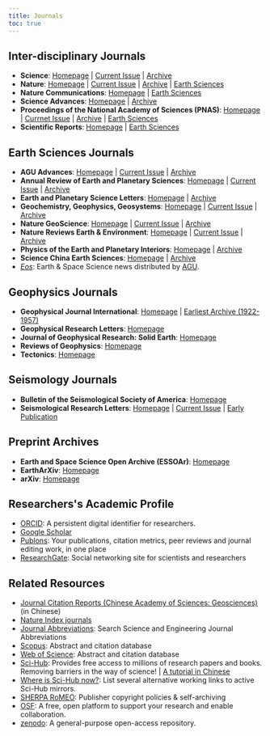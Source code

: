 ```yaml
---
title: Journals
toc: true
---
```


## Inter-disciplinary Journals

- **Science**:
    [Homepage](http://science.sciencemag.org/) |
    [Current Issue](https://science.sciencemag.org/content/current) |
    [Archive](https://science.sciencemag.org/content/by/year)
- **Nature**:
    [Homepage](https://www.nature.com/nature/) |
    [Current Issue](https://www.nature.com/nature/current-issue) |
    [Archive](https://www.nature.com/nature/volumes) |
    [Earth Sciences](https://www.nature.com/subjects/earth-and-environmental-sciences/nature)
- **Nature Communications**:
    [Homepage](https://www.nature.com/ncomms/) |
    [Earth Sciences](https://www.nature.com/subjects/earth-and-environmental-sciences/ncomms)
- **Science Advances**:
    [Homepage](http://advances.sciencemag.org/) |
    [Archive](https://advances.sciencemag.org/content/by/year)
- **Proceedings of the National Academy of Sciences (PNAS)**:
    [Homepage](https://www.pnas.org) |
    [Currnet Issue](https://www.pnas.org/content/current) |
    [Archive](https://www.pnas.org/content/by/year) |
    [Earth Sciences](https://www.pnas.org/content/by/section/Earth,%20Atmospheric,%20and%20Planetary%20Sciences)
- **Scientific Reports**:
    [Homepage](https://www.nature.com/srep/) |
    [Earth Sciences](https://www.nature.com/subjects/earth-and-environmental-sciences/srep)

## Earth Sciences Journals

- **AGU Advances**:
    [Homepage](https://agupubs.onlinelibrary.wiley.com/journal/2576604x) |
    [Current Issue](https://agupubs.onlinelibrary.wiley.com/toc/2576604x/current) |
    [Archive](https://agupubs.onlinelibrary.wiley.com/loi/2576604x)
- **Annual Review of Earth and Planetary Sciences**:
    [Homepage](http://www.annualreviews.org/journal/earth) |
    [Current Issue](https://www.annualreviews.org/toc/earth/current) |
    [Archive](https://www.annualreviews.org/loi/earth)
- **Earth and Planetary Science Letters**:
    [Homepage](https://www.sciencedirect.com/journal/earth-and-planetary-science-letters) |
    [Archive](https://www.sciencedirect.com/journal/earth-and-planetary-science-letters/issues)
- **Geochemistry, Geophysics, Geosystems**:
    [Homepage](http://agupubs.onlinelibrary.wiley.com/hub/journal/10.1002/(ISSN)1525-2027/) |
    [Current Issue](https://agupubs.onlinelibrary.wiley.com/toc/15252027/current) |
    [Archive](https://agupubs.onlinelibrary.wiley.com/loi/15252027)
- **Nature GeoScience**:
    [Homepage](http://www.nature.com/ngeo/index.html) |
    [Current Issue](https://www.nature.com/ngeo/current-issue) |
    [Archive](https://www.nature.com/ngeo/volumes)
- **Nature Reviews Earth & Environment**:
    [Homepage](https://www.nature.com/natrevearthenviron) |
    [Current Issue](https://www.nature.com/natrevearthenviron/current-issue) |
    [Archive](https://www.nature.com/natrevearthenviron/volumes/)
- **Physics of the Earth and Planetary Interiors**:
    [Homepage](http://www.sciencedirect.com/science/journal/00319201/) |
    [Archive](https://www.sciencedirect.com/journal/physics-of-the-earth-and-planetary-interiors/issues)
- **Science China Earth Sciences**:
    [Homepage](https://www.springer.com/journal/11430) |
    [Archive](https://link.springer.com/journal/11430/volumes-and-issues)
- [*Eos*](https://eos.org): Earth & Space Science news distributed by [AGU](https://agupubs.onlinelibrary.wiley.com).

## Geophysics Journals

- **Geophysical Journal International**:
    [Homepage](http://academic.oup.com/gji) |
    [Earliest Archive (1922-1957)](https://academic.oup.com/gsmnras)
- **Geophysical Research Letters**:
    [Homepage](https://agupubs.onlinelibrary.wiley.com/journal/19448007)
- **Journal of Geophysical Research: Solid Earth**:
    [Homepage](http://agupubs.onlinelibrary.wiley.com/hub/jgr/journal/10.1002/(ISSN)2169-9356/)
- **Reviews of Geophysics**:
    [Homepage](http://agupubs.onlinelibrary.wiley.com/hub/journal/10.1002/(ISSN)1944-9208/)
- **Tectonics**:
    [Homepage](https://agupubs.onlinelibrary.wiley.com/journal/19449194)

## Seismology Journals

- **Bulletin of the Seismological Society of America**:
    [Homepage](https://pubs.geoscienceworld.org/bssa)
- **Seismological Research Letters**:
    [Homepage](https://pubs.geoscienceworld.org/srl) |
    [Current Issue](https://pubs.geoscienceworld.org/srl/issue) |
    [Early Publication](https://pubs.geoscienceworld.org/srl/early-publication)

## Preprint Archives

- **Earth and Space Science Open Archive (ESSOAr)**:
    [Homepage](https://www.essoar.org/)
- **EarthArXiv**:
    [Homepage](https://eartharxiv.org/)
- **arXiv**:
    [Homepage](https://arxiv.org/)

## Researchers's Academic Profile

- [ORCID](https://orcid.org/): A persistent digital identifier for researchers.
- [Google Scholar](https://scholar.google.com/)
- [Publons](https://publons.com/): Your publications, citation metrics, peer reviews and journal editing work, in one place
- [ResearchGate](https://www.researchgate.net): Social networking site for scientists and researchers

## Related Resources

- [Journal Citation Reports (Chinese Academy of Sciences: Geosciences)](http://www.gaokeyan.com/journal/index.php?t=subject&sid=8&p=1&jcr=0) (in Chinese)
- [Nature Index journals](https://www.natureindex.com/faq#journals)
- [Journal Abbreviations](https://woodward.library.ubc.ca/research-help/journal-abbreviations/): Search Science and Engineering Journal Abbreviations
- [Scopus](https://www.scopus.com/home.uri): Abstract and citation database
- [Web of Science](https://www.webofknowledge.com): Abstract and citation database
- [Sci-Hub](http://sci-hub.tw/): Provides free access to millions of research papers and books. Removing barriers in the way of science! | [A tutorial in Chinese](https://gmt-china.org/blog/sci-hub/)
- [Where is Sci-Hub now?](https://whereisscihub.now.sh/): List several alternative working links to active Sci-Hub mirrors.
- [SHERPA RoMEO](http://www.sherpa.ac.uk/romeo/index.php): Publisher copyright policies & self-archiving
- [OSF](https://osf.io/): A free, open platform to support your research and enable collaboration.
- [zenodo](https://zenodo.org/): A general-purpose open-access repository.
